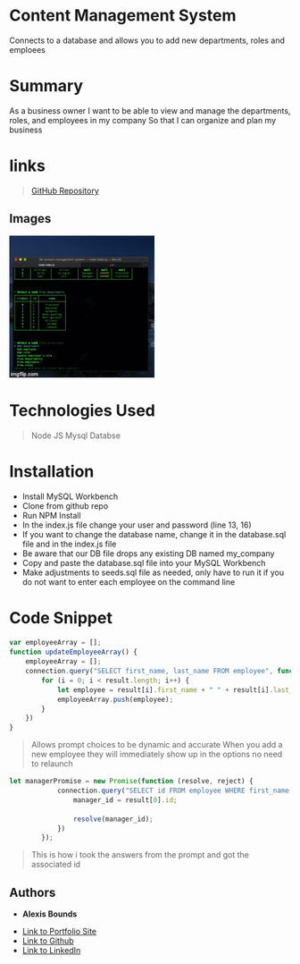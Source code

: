 # Content Management System
Connects to a database and allows you to add new departments, roles and emploees

# Summary
As a business owner
I want to be able to view and manage the departments, roles, and employees in my company
So that I can organize and plan my business

# links
> [GitHub Repository](https://github.com/boundsalexis/content-management-system)

## Images
![Final Product](/3mhdit.gif)

# Technologies Used
> Node JS 
> Mysql Databse
 
# Installation

- Install MySQL Workbench
 - Clone from github repo
 - Run NPM Install
 - In the index.js file change your user and password (line 13, 16)
 - If you want to change the database name, change it in the database.sql file and in the index.js file
 - Be aware that our DB file drops any existing DB named my_company
 - Copy and paste the database.sql file into your MySQL Workbench 
 - Make adjustments to seeds.sql file as needed, only have to run it if you do not want to enter each employee on the command line
 


# Code Snippet
```javascript
var employeeArray = [];
function updateEmployeeArray() {
    employeeArray = [];
    connection.query("SELECT first_name, last_name FROM employee", function (err, result) {
        for (i = 0; i < result.length; i++) {
            let employee = result[i].first_name + " " + result[i].last_name;
            employeeArray.push(employee);
        }
    })
}
```
> Allows prompt choices to be dynamic and accurate
> When you add a new employee they will immediately show up in the options no need to relaunch
``` javascript
let managerPromise = new Promise(function (resolve, reject) {
            connection.query("SELECT id FROM employee WHERE first_name = ? AND last_name = ?", [manager[0], manager[1]], function (err, result) {
                manager_id = result[0].id;

                resolve(manager_id);
            })
        });
```
> This is how i took the answers from the prompt and got the associated id


## Authors

* **Alexis Bounds** 

- [Link to Portfolio Site](https://alexisboundsportfolio.herokuapp.com/)
- [Link to Github](https://github.com/boundsalexis)
- [Link to LinkedIn](https://www.linkedin.com/in/alexis-bounds-9b7711169/)